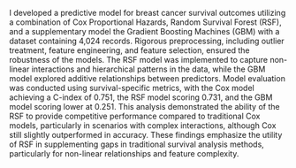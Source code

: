 I developed a predictive model for breast cancer survival outcomes utilizing a combination of Cox Proportional Hazards, Random Survival Forest (RSF), and a supplementary model the Gradient Boosting Machines (GBM) with a dataset containing 4,024 records. Rigorous preprocessing, including outlier treatment, feature engineering, and feature selection, ensured the robustness of the models. The RSF model was implemented to capture non-linear interactions and hierarchical patterns in the data, while the GBM model explored additive relationships between predictors. Model evaluation was conducted using survival-specific metrics, with the Cox model achieving a C-index of 0.751, the RSF model scoring 0.731, and the GBM model scoring lower at 0.251. This analysis demonstrated the ability of the RSF to provide competitive performance compared to traditional Cox models, particularly in scenarios with complex interactions, although Cox still slightly outperformed in accuracy. These findings emphasize the utility of RSF in supplementing gaps in traditional survival analysis methods, particularly for non-linear relationships and feature complexity.
